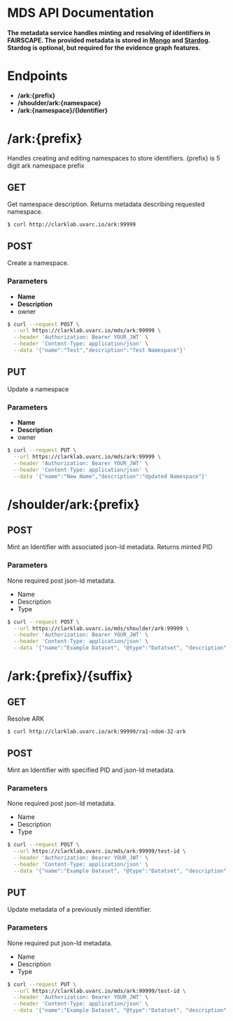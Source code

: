 # MDS API Documentation 

#### The metadata service handles minting and resolving of identifiers in FAIRSCAPE. The provided metadata is stored in [Mongo](https://www.mongodb.com/cloud/atlas) and [Stardog](https://www.stardog.com/). Stardog is optional, but required for the evidence graph features. 

# Endpoints
 - **/ark:{prefix}**
 - **/shoulder/ark:{namespace}**
 - **/ark:{namespace}/{Identifier}**

# /ark:{prefix}

Handles creating and editing namespaces to store identifiers. 
{prefix} is 5 digit ark namespace prefix

## GET

Get namespace description. Returns metadata describing requested namespace.

```console
$ curl http://clarklab.uvarc.io/ark:99999 
```

## POST

Create a namespace. 

### Parameters 

 - **Name**
 - **Description**
 - owner


```bash
$ curl --request POST \
  --url https://clarklab.uvarc.io/mds/ark:99999 \
  --header 'Authorization: Bearer YOUR_JWT' \
  --header 'Content-Type: application/json' \
  --data '{"name":"Test","description":"Test Namespace"}'
```
## PUT

Update a namespace

### Parameters 

 - **Name**
 - **Description**
 - owner


```bash
$ curl --request PUT \
  --url https://clarklab.uvarc.io/mds/ark:99999 \
  --header 'Authorization: Bearer YOUR_JWT' \
  --header 'Content-Type: application/json' \
  --data '{"name":"New Name","description":"Updated Namespace"}'
```
  
  # /shoulder/ark:{prefix}
  
  ## POST
Mint an Identifier with associated json-ld metadata. Returns minted PID
### Parameters 
None required post json-ld metadata. 
 - Name
 - Description
 - Type


```bash
$ curl --request POST \
  --url https://clarklab.uvarc.io/mds/shoulder/ark:99999 \
  --header 'Authorization: Bearer YOUR_JWT' \
  --header 'Content-Type: application/json' \
  --data '{"name":"Example Dataset", "@type":"Datatset", "description":"Example made up data"}'
``` 
# /ark:{prefix}/{suffix}

## GET

Resolve ARK

```console
$ curl http://clarklab.uvarc.io/ark:99999/ra1-ndom-32-ark 
```

  ## POST
Mint an Identifier with specified PID and json-ld metadata.
 
### Parameters 
None required post json-ld metadata. 
 - Name
 - Description
 - Type


```bash
$ curl --request POST \
  --url https://clarklab.uvarc.io/mds/ark:99999/test-id \
  --header 'Authorization: Bearer YOUR_JWT' \
  --header 'Content-Type: application/json' \
  --data '{"name":"Example Dataset", "@type":"Datatset", "description":"Example made up data"}'
```
  ## PUT
Update metadata of a previously minted identifier.
 
### Parameters 
None required put json-ld metadata. 
 - Name
 - Description
 - Type


```bash
$ curl --request PUT \
  --url https://clarklab.uvarc.io/mds/ark:99999/test-id \
  --header 'Authorization: Bearer YOUR_JWT' \
  --header 'Content-Type: application/json' \
  --data '{"name":"Example Dataset", "@type":"Datatset", "description":"Example made up data"}'
```

